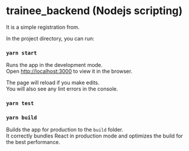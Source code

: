 # trainee_backend (Nodejs scripting)
It is a simple registration from.


In the project directory, you can run:

### `yarn start`

Runs the app in the development mode.\
Open [http://localhost:3000](http://localhost:3000) to view it in the browser.

The page will reload if you make edits.\
You will also see any lint errors in the console.

### `yarn test`


### `yarn build`

Builds the app for production to the `build` folder.\
It correctly bundles React in production mode and optimizes the build for the best performance.
